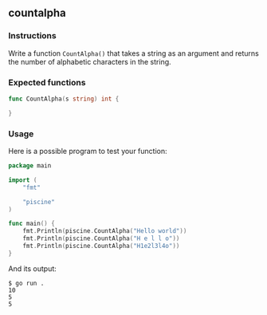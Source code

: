 ## countalpha

### Instructions

Write a function `CountAlpha()` that takes a string as an argument and returns the number of alphabetic characters in the string.

### Expected functions

```go
func CountAlpha(s string) int {

}
```

### Usage

Here is a possible program to test your function:

```go
package main

import (
	"fmt"

	"piscine"
)

func main() {
	fmt.Println(piscine.CountAlpha("Hello world"))
	fmt.Println(piscine.CountAlpha("H e l l o"))
	fmt.Println(piscine.CountAlpha("H1e2l3l4o"))
}

```

And its output:

```console
$ go run .
10
5
5
```

